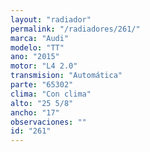```yaml
---
layout: "radiador"
permalink: "/radiadores/261/"
marca: "Audi"
modelo: "TT"
ano: "2015"
motor: "L4 2.0"
transmision: "Automática"
parte: "65302"
clima: "Con clima"
alto: "25 5/8"
ancho: "17"
observaciones: ""
id: "261"
---
```


